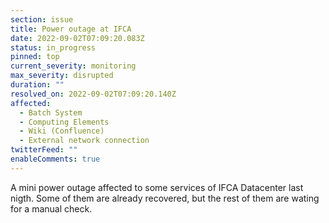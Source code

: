 ```yaml
---
section: issue
title: Power outage at IFCA
date: 2022-09-02T07:09:20.083Z
status: in_progress
pinned: top
current_severity: monitoring
max_severity: disrupted
duration: ""
resolved_on: 2022-09-02T07:09:20.140Z
affected:
  - Batch System
  - Computing Elements
  - Wiki (Confluence)
  - External network connection
twitterFeed: ""
enableComments: true
---
```

A mini power outage affected to some services of IFCA Datacenter last nigth. Some of them are already recovered, but the rest of them are wating for a manual check.